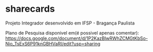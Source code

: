 # sharecards
 
 Projeto Integrador desenvolvido em IFSP - Bragança Paulista
 
 Plano de Pesquisa disponivel em(é possivel apenas comentar): https://docs.google.com/document/d/1P2KazBlwRWhZCMGtKbSo-Nio_TsExS6P91knGBHVaRI/edit?usp=sharing

